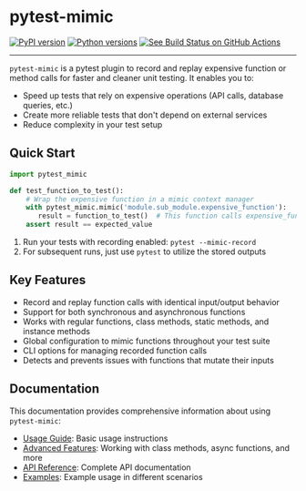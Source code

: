 # pytest-mimic

[![PyPI version](https://img.shields.io/pypi/v/pytest-mimic.svg)](https://pypi.org/project/pytest-mimic)
[![Python versions](https://img.shields.io/pypi/pyversions/pytest-mimic.svg)](https://pypi.org/project/pytest-mimic)
[![See Build Status on GitHub Actions](https://github.com/clockworks-data/pytest-mimic/actions/workflows/main.yml/badge.svg)](https://github.com/clockworks-data/pytest-mimic/actions/workflows/main.yml)

---

`pytest-mimic` is a pytest plugin to record and replay expensive function or method calls for faster and cleaner unit testing. It enables you to:

- Speed up tests that rely on expensive operations (API calls, database queries, etc.)
- Create more reliable tests that don't depend on external services
- Reduce complexity in your test setup

## Quick Start

```python
import pytest_mimic

def test_function_to_test():
    # Wrap the expensive function in a mimic context manager
    with pytest_mimic.mimic('module.sub_module.expensive_function'):
       result = function_to_test()  # This function calls expensive_function internally
    assert result == expected_value
```

1. Run your tests with recording enabled: `pytest --mimic-record`
2. For subsequent runs, just use `pytest` to utilize the stored outputs

## Key Features

- Record and replay function calls with identical input/output behavior
- Support for both synchronous and asynchronous functions
- Works with regular functions, class methods, static methods, and instance methods
- Global configuration to mimic functions throughout your test suite
- CLI options for managing recorded function calls
- Detects and prevents issues with functions that mutate their inputs

## Documentation

This documentation provides comprehensive information about using `pytest-mimic`:

- [Usage Guide](usage.md): Basic usage instructions
- [Advanced Features](advanced.md): Working with class methods, async functions, and more
- [API Reference](api.md): Complete API documentation
- [Examples](examples.md): Example usage in different scenarios